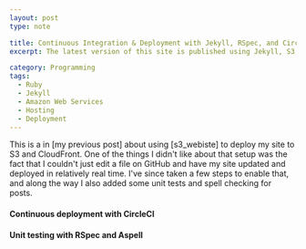 ```yaml
---
layout: post
type: note

title: Continuous Integration & Deployment with Jekyll, RSpec, and Circle CI
excerpt: The latest version of this site is published using Jekyll, S3 and CloudFront

category: Programming
tags:
  - Ruby
  - Jekyll
  - Amazon Web Services
  - Hosting
  - Deployment
---
```


This is a in [my previous post] about using [s3_webiste] to deploy my site to S3 and CloudFront. One
of the things I didn't like about that setup was the fact that I couldn't just edit a file on GitHub
and have my site updated and deployed in relatively real time. I've since taken a few steps to
enable that, and along the way I also added some unit tests and spell checking for posts.

#### Continuous deployment with CircleCI

#### Unit testing with RSpec and Aspell

